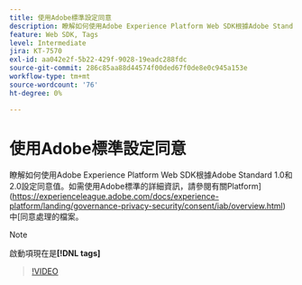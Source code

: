 ```yaml
---
title: 使用Adobe標準設定同意
description: 瞭解如何使用Adobe Experience Platform Web SDK根據Adobe Standard 1.0和2.0設定同意值。
feature: Web SDK, Tags
level: Intermediate
jira: KT-7570
exl-id: aa042e2f-5b22-429f-9028-19eadc288fdc
source-git-commit: 286c85aa88d44574f00ded67f0de8e0c945a153e
workflow-type: tm+mt
source-wordcount: '76'
ht-degree: 0%

---
```


# 使用Adobe標準設定同意

瞭解如何使用Adobe Experience Platform Web SDK根據Adobe Standard 1.0和2.0設定同意值。如需使用Adobe標準的詳細資訊，請參閱有關Platform](https://experienceleague.adobe.com/docs/experience-platform/landing/governance-privacy-security/consent/iab/overview.html)中[同意處理的檔案。

>[!NOTE]
>
> 啟動項現在是&#x200B;**[!DNL tags]**

>[!VIDEO](https://video.tv.adobe.com/v/332694/?learn=on&enablevpops)
